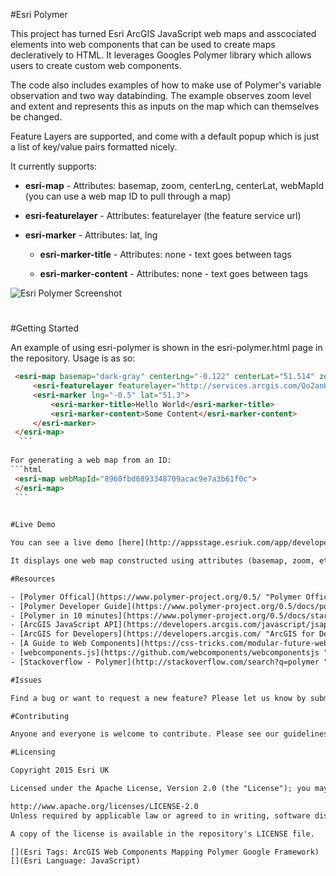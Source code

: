 #Esri Polymer  

This project has turned Esri ArcGIS JavaScript web maps and asscociated elements into web components that can be used to create maps decleratively to HTML. It leverages Googles Polymer library which allows users to create custom web components.

The code also includes examples of how to make use of Polymer's variable observation and two way databinding. The example observes zoom level and extent and represents this as inputs on the map which can themselves be changed.

Feature Layers are supported, and come with a default popup which is just a list of key/value pairs formatted nicely.

It currently supports:

* **esri-map** - Attributes: basemap, zoom, centerLng, centerLat, webMapId (you can use a web map ID to pull through a map)

* **esri-featurelayer** - Attributes: featurelayer (the feature service url)

* **esri-marker** - Attributes: lat, lng

    * **esri-marker-title** - Attributes: none -  text goes between tags

    * **esri-marker-content** - Attributes: none - text goes between tags  

 
![Esri Polymer Screenshot](https://raw.githubusercontent.com/JamesMilnerUK/esri-polymer/master/screenshot.png "Esri Polymer Screenshot")


#
#Getting Started

An example of using esri-polymer is shown in the esri-polymer.html page in the repository. Usage is as so:

   ```html
    <esri-map basemap="dark-gray" centerLng="-0.122" centerLat="51.514" zoom="7">
        <esri-featurelayer featurelayer="http://services.arcgis.com/Qo2anKIAMzIEkIJB/arcgis/rest/services/TubeMap/FeatureServer/2"> </esri-featurelayer>
        <esri-marker lng="-0.5" lat="51.3">
            <esri-marker-title>Hello World</esri-marker-title>
            <esri-marker-content>Some Content</esri-marker-content>
        </esri-marker>
    </esri-map>
     ```
    
For generating a web map from an ID:
   ```html
    <esri-map webMapId="8960fbd6893348709acac9e7a3b61f0c">
    </esri-map>
    ```
    

#Live Demo

You can see a live demo [here](http://appsstage.esriuk.com/app/developerevangelist/215/wmt/view/d147785761984557b69c73adf4a8e2da/esri-polymer/esri-polymer1.0/esri-polymer.html "Esri Polymer Live Demo")

It displays one web map constructed using attributes (basemap, zoom, etc), with a feature layer web component nested inside it and a second map constructed with a web map ID.

#Resources

- [Polymer Offical](https://www.polymer-project.org/0.5/ "Polymer Offical")
- [Polymer Developer Guide](https://www.polymer-project.org/0.5/docs/polymer/polymer.html "Polymer Developer Guide")
- [Polymer in 10 minutes](https://www.polymer-project.org/0.5/docs/start/creatingelements.html "Polymer in 10 minutes")
- [ArcGIS JavaScript API](https://developers.arcgis.com/javascript/jsapi/ "Esri ArcGIS JavaScript API")
- [ArcGIS for Developers](https://developers.arcgis.com/ "ArcGIS for Developers")
- [A Guide to Web Components](https://css-tricks.com/modular-future-web-components/ "A guide to web components")
- [webcomponents.js](https://github.com/webcomponents/webcomponentsjs "webcomponents.js")
- [Stackoverflow - Polymer](http://stackoverflow.com/search?q=polymer "Stackoverflow - Polymer")

#Issues

Find a bug or want to request a new feature? Please let us know by submitting an issue. Thank you!

#Contributing

Anyone and everyone is welcome to contribute. Please see our guidelines for contributing.

#Licensing

Copyright 2015 Esri UK

Licensed under the Apache License, Version 2.0 (the "License"); you may not use this file except in compliance with the License. You may obtain a copy of the License at

http://www.apache.org/licenses/LICENSE-2.0
Unless required by applicable law or agreed to in writing, software distributed under the License is distributed on an "AS IS" BASIS, WITHOUT WARRANTIES OR CONDITIONS OF ANY KIND, either express or implied. See the License for the specific language governing permissions and limitations under the License.

A copy of the license is available in the repository's LICENSE file.

[](Esri Tags: ArcGIS Web Components Mapping Polymer Google Framework)
[](Esri Language: JavaScript)

